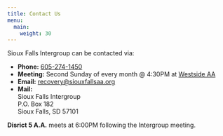 ```yaml
---
title: Contact Us
menu:
  main:
    weight: 30
---
```


Sioux Falls Intergroup can be contacted via:

- **Phone:** <a href="tel:605-274-1450">605-274-1450</a>
- **Meeting:** Second Sunday of every month @ 4:30PM at [Westside AA](/meetings/sf-westside/)
- **Email:** recovery@siouxfallsaa.org
- **Mail:**\
  Sioux Falls Intergroup\
  P.O. Box 182\
  Sioux Falls, SD 57101

**Disrict 5 A.A.** meets at 6:00PM following the Intergroup meeting.
